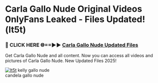 # Carla Gallo Nude Original Videos 0nlyFans Leaked - Files Updated! (lt5t)

<h3>🔴 CLICK HERE 🌐==►► <a href="https://tinyurl.com/4mcuefdz" rel="nofollow">Carla Gallo Nude Updated Files</a></h3>

Get Carla Gallo Nude and all content. Now you can access all videos and pictures of Carla Gallo Nude. New Updated Files 2025!

[![lt5t](https://i.imgur.com/StAQSOY.gif)](https://tinyurl.com/4mcuefdz)
kelly gallo nude<br>
candela gallo nude